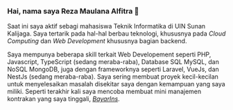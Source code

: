 ### Hai, nama saya Reza Maulana Alfitra 👋  
Saat ini saya aktif sebagi mahasiswa Teknik Informatika di UIN Sunan Kalijaga. Saya tertarik pada hal-hal berbau teknologi, khususnya pada *Cloud Computing* dan *Web Development* khususnya bagian backend. 

Saya mempunya beberapa skill terkait Web Developement seperti PHP, Javascript, TypeScript (sedang meraba-raba), Database SQL MySQL, dan NoSQL MongoDB, juga dengan frameworknya seperti Laravel, VueJs, dan NestJs (sedang meraba-raba). Saya sering membuat proyek kecil-kecilan untuk menyelesaikan masalah disekitar saya dengan kemampuan yang saya miliki. Seperti terakhir kali saya mencoba membuat mini manajemen kontrakan yang saya tinggali, *[BayarIns](bayarins.urisuzy.com/)*.
